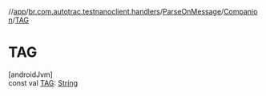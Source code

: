 //[app](../../../../index.md)/[br.com.autotrac.testnanoclient.handlers](../../index.md)/[ParseOnMessage](../index.md)/[Companion](index.md)/[TAG](-t-a-g.md)

# TAG

[androidJvm]\
const val [TAG](-t-a-g.md): [String](https://kotlinlang.org/api/latest/jvm/stdlib/kotlin/-string/index.html)
